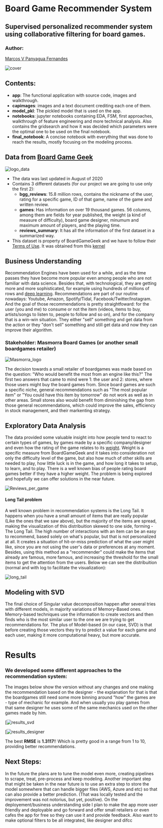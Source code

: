 # Board Game Recommender System 

## Supervised personalized recommender system using collaborative filtering for board games. 

### Author:
[Marcos V Panyagua Fernandes](https://www.linkedin.com/in/marcosvprestesfernandes/)

![cover](capimages/board_game_cafe.jpg)


## Contents:
* **app**: The functional application with source code, images and walkthrough.
* **capimages**: images and a text document crediting each one of them.
* **model_pkl**: The pickled model that is used on the app.
* **notebooks**: jupyter notebooks containing EDA, FSM, first approaches, walkthrough of feature engineering and more technical analysis. Also contains the gridsearch and how it was decided which parameters were the optimal one to be used on the final notebook.
* **final_notebook**: A concise notebook with everything that was done to reach the results, mostly focusing on the modeling process.


## Data from [Board Game Geek](https://boardgamegeek.com/)
![logo_data](capimages/bgg_logo.jfif)
- The data was last updated in August of 2020
- Contains 3 different datasets (for our project we are going to use only the first 2):
  - **bgg_reviews**: 15.8 million rows, contains the nickname of the user, rating for a specific game, ID of that game, name of the game and written review.
  - **games**: Has information on over 19 thousand games. 56 columns, among them are fields for year published, the weight (a kind of measure of difficulty), board game designer, minumum and maximum amount of players, and the playing time.
  - **reviews_summary**: It has all the information of the first dataset in a summarized way.
- This dataset is property of BoardGameGeek and we have to follow their [Terms of Use](https://boardgamegeek.com/wiki/page/XML_API_Terms_of_Use#). It was obtained from this [kernel](https://www.kaggle.com/jvanelteren/boardgamegeek-reviews?select=bgg-15m-reviews.csv)


## Business Understanding
  Recommendation Engines have been used for a while, and as the time passes they have become more popular even among people who are not familiar with data science. Besides that, with technological, they are getting more and more sophisticated, for example using hundreds of millions of rows and [deep learning](https://towardsdatascience.com/introduction-to-recommender-systems-2-deep-neural-network-based-recommendation-systems-4e4484e64746). Recommendations are part of our routine nowadays: Youtube, Amazon, Spotify/Tidal, Facebook/Twitter/Instagram. And the goal of those recommendations is pretty straightfoward: for the user (you and me) to consume or not the item (videos, items to buy, artists/songs to listen to, people to follow and so on), and for the company that is a win-win situation. They either "sell" something and get data from the action or they "don't sell" something and still get data and now they can improve their algorithm.


### Stakeholder: Masmorra Board Games (or another small boardgames retailer)

![Masmorra_logo](capimages/masmorra_board_games.png)

  The decision towards a small retailer of boardgames was made based on the question: "Who would benefit the most from an engine like this?" The first two answers that came to mind were 1: the user and 2: stores, where those users might buy the board games from. Since board games are such a specific niche, general recommendations such as "The most popular item" or "You could have this item by tomorrow" do not work as well as in other areas. Small stores also would benefit from diminishing the gap from those general recommendations, which could improve the sales, efficiency in stock management, and their markenting strategy.


## Exploratory Data Analysis
  The data provided some valuable insight into how people tend to react to certain types of games, by games made by a specific company/designer and even how the rating of the game relates to its [weight](https://boardgamegeek.com/wiki/page/Weight). Weight is a specific measure from BoardGameGeek and it takes into consideration not only the difficulty level of the game, but also how much of other skills are needed to play, how little luck is in the game, and how long it takes to setup, to learn, and to play. There is a well known bias of people rating board games better if they have a higher weight. The problem is being explored and hopefully we can offer solutions in the near future.

![Reviews_per_game](capimages/most_reviewed_games.png)


#### Long Tail problem
  A well known problem in recommendation systems is the Long Tail. It happens when you have a small amount of items that are really popular (Like the ones that we saw above), but the majority of the items are spread, making the visualization of this distribuition skewed to one side, forming - The Long Tail.
The high number of interactions with an item can be an easy to recommend, based solely on what's popular, but that is not personalized at all.  It creates a situation of hit-or-miss prediction of what the user might like, since you are not using the user's data or preferences at any moment. Besides, using this method as a "recommender" could make the items that already are famous, more famous, and increasing the threshold for the small items to get the attention from the users. 
Below we can see the distribuition (normal and with log to facilitate the visualization):

![long_tail](capimages/hist_reviews_per_game.png)


## Modeling with SVD
  The final choice of Singular value decomposition happen after several tries with different models, in majority variations of Memory-Based ones. Memory-based techniques use the information to create vectors and then finds who is the most similar user to the one we are trying to get recommendations for. The plus of Model-based (in our case, SVD) is that before creating those vectors they try to predict a value for each game and each user, making it more computational heavy, but more accurate.

# Results
### We developed some different approaches to the recommendation system:
  The images below show the version without any changes and one making the recommendation based on the designer - the explanation for that is that the boardgames still need some more binning around "how" the games are - type of mechanic for example. And when usually you play games from that same designer he uses some of the same mechanics used on the other games made by him.

[![results_svd](capimages/results_function_svd.png)

[![results_designer](capimages/results_function_designer.png)

The best **RMSE** is **1.3117**!! Which is pretty good in a range from 1 to 10, providing better recommendations.

## Next Steps:
  In the future the plans are to tune the model even more, creating pipelines to scrape, treat, pre-process and keep modeling. Another important step that might be taken in the near future is to use an extra step to store the model somewhere that can handle bigger files (AWS, Azure and etc) so that can also provide a better prediction. (That was locally tested and the improvement was not notorius, but yet, positive).
  On the deployement/business understanding side I plan to make the app more user friendly and deployable and go forward and offer small retailers or even cafes the app for free so they can use it and provide feedback. Also want to make optional filters to be all integrated, like designer and difcc

